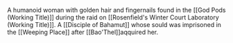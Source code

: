 A humanoid woman with golden hair and fingernails found in the [[God Pods (Working Title)]] during the raid on [[Rosenfield's Winter Court Laboratory (Working Title)]].
A [[Disciple of Bahamut]] whose sould was imprisoned in the [[Weeping Place]] after [[Bao'Thel]]aqquired her. 